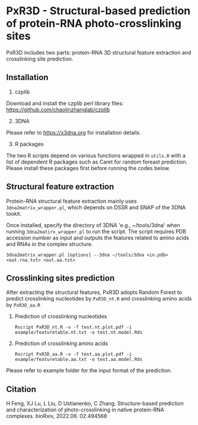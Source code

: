 # PxR3D - Structural-based prediction of protein-RNA photo-crosslinking sites

PxR3D includes two parts: protein-RNA 3D structural feature extraction and crosslinking site prediction.

## Installation

1. czplib

Download and install the czplib perl library files: https://github.com/chaolinzhanglab/czplib

2. 3DNA

Please refer to https://x3dna.org for installation details.


3. R packages

The two R scripts depend on various functions wrapped in `utils.R` with a list of dependent R packages such as Caret for random foreast prediction. Please install these packages first before running the codes below.

## Structural feature extraction
Protein-RNA structural feature extraction mainly uses `3dna2matrix_wrapper.pl`, which depends on DSSR and SNAP of the 3DNA tookit. 

Once installed, specify the directory of 3DNA 'e.g., ~/tools/3dna' when running `3dna2matirx_wrapper.pl` to run the script. The script requires PDB accession number as input and outputs the features related to amino acids and RNAs in the complex structure. 

`3dna2matrix_wrapper.pl [options] --3dna ~/tools/3dna <in.pdb> <out.rna.txt> <out.aa.txt>`


## Crosslinking sites prediction
After extracting the structural features, PxR3D adopts Random Forest to predict crosslinking nucleotides by `PxR3D_nt.R` and crosslinking amino acids by `PxR3D_aa.R `

1. Prediction of crosslinking nucleotides
    
    `Rscript PxR3D_nt.R -v -f test.nt.plot.pdf -i example/featuretable.nt.txt -o test.nt.model.Rds`
2. Prediction of crosslinking amino acids
   
   `Rscript PxR3D_aa.R -v -f test.aa.plot.pdf -i example/featuretable.aa.txt -o test.aa.model.Rds`

Please refer to example folder for the input format of the prediction. 

## Citation
H Feng, XJ Lu, L Liu, D Ustianenko, C Zhang. Structure-based prediction and characterization of photo-crosslinking in native protein-RNA complexes. bioRxiv,  2022.06. 02.494568
